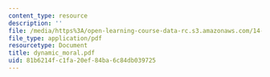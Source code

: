 ```yaml
---
content_type: resource
description: ''
file: /media/https%3A/open-learning-course-data-rc.s3.amazonaws.com/14-129-advanced-contract-theory-spring-2005/81b6214fc1fa20ef84ba6c84db039725_dynamic_moral.pdf
file_type: application/pdf
resourcetype: Document
title: dynamic_moral.pdf
uid: 81b6214f-c1fa-20ef-84ba-6c84db039725
---
```

